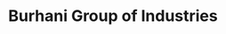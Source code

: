 ---
title: "Burhani Group of Industries"
url: /karachi/burhani-group-of-industries/
shop: wholesale
---